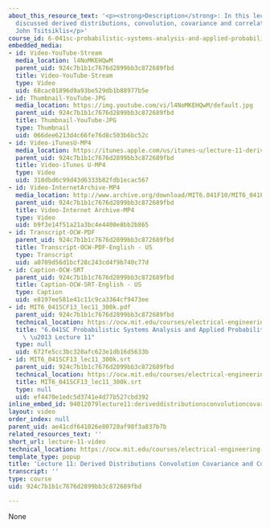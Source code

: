 ```yaml
---
about_this_resource_text: '<p><strong>Description</strong>: In this lecture, the professor
  discussed derived distributions, convolution, covariance and correlation.</p>  <p><strong>Instructor</strong>:
  John Tsitsiklis</p>'
course_id: 6-041sc-probabilistic-systems-analysis-and-applied-probability-fall-2013
embedded_media:
- id: Video-YouTube-Stream
  media_location: l4NoMKEHQwM
  parent_uid: 924c7b1b1c7676d2899bb3c872689fbd
  title: Video-YouTube-Stream
  type: Video
  uid: 68cac01896d9a93be529db1b88977b5e
- id: Thumbnail-YouTube-JPG
  media_location: https://img.youtube.com/vi/l4NoMKEHQwM/default.jpg
  parent_uid: 924c7b1b1c7676d2899bb3c872689fbd
  title: Thumbnail-YouTube-JPG
  type: Thumbnail
  uid: 066dee6213d4c66fe76d8c503b6bc52c
- id: Video-iTunesU-MP4
  media_location: https://itunes.apple.com/us/itunes-u/lecture-11-derived-distributions/id577778306?i=123745362
  parent_uid: 924c7b1b1c7676d2899bb3c872689fbd
  title: Video-iTunes U-MP4
  type: Video
  uid: 318dbd6c99d43d6333b82fdb1ecac567
- id: Video-InternetArchive-MP4
  media_location: http://www.archive.org/download/MIT6.041F10/MIT6_041F11_lec11_300k.mp4
  parent_uid: 924c7b1b1c7676d2899bb3c872689fbd
  title: Video-Internet Archive-MP4
  type: Video
  uid: b9f3e14f51a21a3bc4e4400e8bb2b865
- id: Transcript-OCW-PDF
  parent_uid: 924c7b1b1c7676d2899bb3c872689fbd
  title: Transcript-OCW-PDF-English - US
  type: Transcript
  uid: a0709d56d1bcf28c243cd4f9b740c77d
- id: Caption-OCW-SRT
  parent_uid: 924c7b1b1c7676d2899bb3c872689fbd
  title: Caption-OCW-SRT-English - US
  type: Caption
  uid: e8197ee581e41c11c9ca3364cf9473ee
- id: MIT6_041SCF13_lec11_300k.pdf
  parent_uid: 924c7b1b1c7676d2899bb3c872689fbd
  technical_location: https://ocw.mit.edu/courses/electrical-engineering-and-computer-science/6-041sc-probabilistic-systems-analysis-and-applied-probability-fall-2013/resource-index/lecture-11-video/MIT6_041SCF13_lec11_300k.pdf
  title: "6.041SC Probabilistic Systems Analysis and Applied Probability, Fall 2013Transcript\
    \ \u2013 Lecture 11"
  type: null
  uid: 672fe5cc3bc320afc623e1db16d5633b
- id: MIT6_041SCF13_lec11_300k.srt
  parent_uid: 924c7b1b1c7676d2899bb3c872689fbd
  technical_location: https://ocw.mit.edu/courses/electrical-engineering-and-computer-science/6-041sc-probabilistic-systems-analysis-and-applied-probability-fall-2013/resource-index/lecture-11-video/MIT6_041SCF13_lec11_300k.srt
  title: MIT6_041SCF13_lec11_300k.srt
  type: null
  uid: ef4470e1edc5d3741e4d77b527cbd392
inline_embed_id: 94012079lecture11:deriveddistributionsconvolutioncovarianceandcorrelation45888587
layout: video
order_index: null
parent_uid: ae41cdf641026e80720af98f3a837b7b
related_resources_text: ''
short_url: lecture-11-video
technical_location: https://ocw.mit.edu/courses/electrical-engineering-and-computer-science/6-041sc-probabilistic-systems-analysis-and-applied-probability-fall-2013/resource-index/lecture-11-video
template_type: popup
title: 'Lecture 11: Derived Distributions Convolution Covariance and Correlation'
transcript: ''
type: course
uid: 924c7b1b1c7676d2899bb3c872689fbd

---
```

None